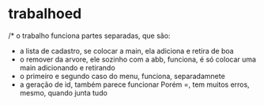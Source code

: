 # trabalhoed
/* o trabalho funciona partes separadas, que são:
- a lista de cadastro, se colocar a main, ela adiciona e retira de boa
- o remover da arvore, ele sozinho com a abb, funciona, é só colocar uma main adicionando e retirando
- o primeiro e segundo caso do menu, funciona, separadamnete
- a geração de id, também parece funcionar
Porém =, tem muitos erros, mesmo, quando junta tudo
